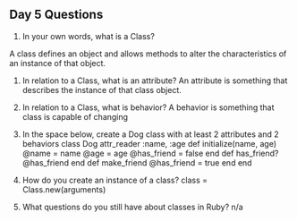 ## Day 5 Questions

1. In your own words, what is a Class?

A class defines an object and allows methods to alter the characteristics of an instance of that object.

1. In relation to a Class, what is an attribute?
An attribute is something that describes the instance of that class object.

1. In relation to a Class, what is behavior?
A behavior is something that class is capable of changing

1. In the space below, create a Dog class with at least 2 attributes and 2 behaviors
class Dog
attr_reader :name, :age
def initialize(name, age)
@name = name
@age = age
@has_friend = false
end
def has_friend?
@has_friend
end
def make_friend
@has_friend = true
end
end

1. How do you create an instance of a class?
class = Class.new(arguments)

1. What questions do you still have about classes in Ruby?
n/a
